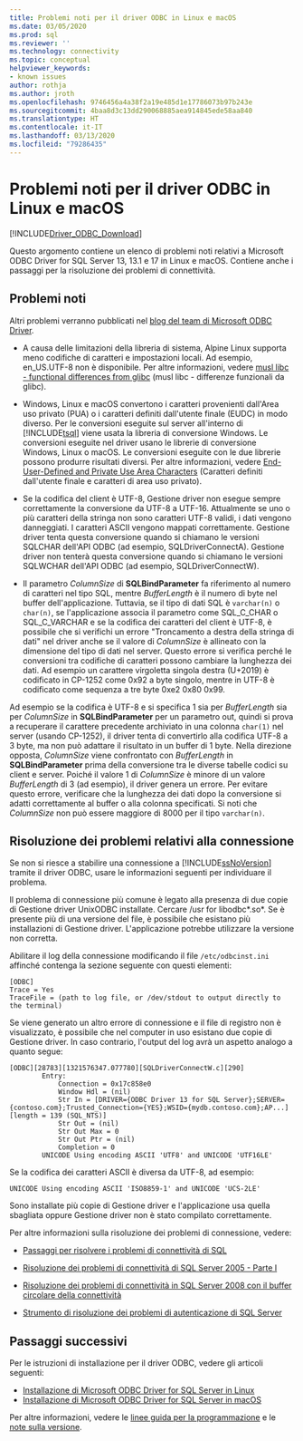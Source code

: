 ```yaml
---
title: Problemi noti per il driver ODBC in Linux e macOS
ms.date: 03/05/2020
ms.prod: sql
ms.reviewer: ''
ms.technology: connectivity
ms.topic: conceptual
helpviewer_keywords:
- known issues
author: rothja
ms.author: jroth
ms.openlocfilehash: 9746456a4a38f2a19e485d1e17786073b97b243e
ms.sourcegitcommit: 4baa8d3c13dd290068885aea914845ede58aa840
ms.translationtype: HT
ms.contentlocale: it-IT
ms.lasthandoff: 03/13/2020
ms.locfileid: "79286435"
---
```

# <a name="known-issues-for-the-odbc-driver-on-linux-and-macos"></a>Problemi noti per il driver ODBC in Linux e macOS

[!INCLUDE[Driver_ODBC_Download](../../../includes/driver_odbc_download.md)]

Questo argomento contiene un elenco di problemi noti relativi a Microsoft ODBC Driver for SQL Server 13, 13.1 e 17 in Linux e macOS. Contiene anche i passaggi per la risoluzione dei problemi di connettività.

## <a name="known-issues"></a>Problemi noti

Altri problemi verranno pubblicati nel [blog del team di Microsoft ODBC Driver](https://blogs.msdn.com/b/sqlnativeclient/).  

- A causa delle limitazioni della libreria di sistema, Alpine Linux supporta meno codifiche di caratteri e impostazioni locali. Ad esempio, en_US.UTF-8 non è disponibile. Per altre informazioni, vedere [musl libc - functional differences from glibc](https://wiki.musl-libc.org/functional-differences-from-glibc.html) (musl libc - differenze funzionali da glibc).

- Windows, Linux e macOS convertono i caratteri provenienti dall'Area uso privato (PUA) o i caratteri definiti dall'utente finale (EUDC) in modo diverso. Per le conversioni eseguite sul server all'interno di [!INCLUDE[tsql](../../../includes/tsql-md.md)] viene usata la libreria di conversione Windows. Le conversioni eseguite nel driver usano le librerie di conversione Windows, Linux o macOS. Le conversioni eseguite con le due librerie possono produrre risultati diversi. Per altre informazioni, vedere [End-User-Defined and Private Use Area Characters](/windows/desktop/Intl/end-user-defined-characters) (Caratteri definiti dall'utente finale e caratteri di area uso privato).

- Se la codifica del client è UTF-8, Gestione driver non esegue sempre correttamente la conversione da UTF-8 a UTF-16. Attualmente se uno o più caratteri della stringa non sono caratteri UTF-8 validi, i dati vengono danneggiati. I caratteri ASCII vengono mappati correttamente. Gestione driver tenta questa conversione quando si chiamano le versioni SQLCHAR dell'API ODBC (ad esempio, SQLDriverConnectA). Gestione driver non tenterà questa conversione quando si chiamano le versioni SQLWCHAR dell'API ODBC (ad esempio, SQLDriverConnectW).  

- Il parametro *ColumnSize* di **SQLBindParameter** fa riferimento al numero di caratteri nel tipo SQL, mentre *BufferLength* è il numero di byte nel buffer dell'applicazione. Tuttavia, se il tipo di dati SQL è `varchar(n)` o `char(n)`, se l'applicazione associa il parametro come SQL_C_CHAR o SQL_C_VARCHAR e se la codifica dei caratteri del client è UTF-8, è possibile che si verifichi un errore "Troncamento a destra della stringa di dati" nel driver anche se il valore di *ColumnSize* è allineato con la dimensione del tipo di dati nel server. Questo errore si verifica perché le conversioni tra codifiche di caratteri possono cambiare la lunghezza dei dati. Ad esempio un carattere virgoletta singola destra (U+2019) è codificato in CP-1252 come 0x92 a byte singolo, mentre in UTF-8 è codificato come sequenza a tre byte 0xe2 0x80 0x99.

Ad esempio se la codifica è UTF-8 e si specifica 1 sia per *BufferLength* sia per *ColumnSize* in **SQLBindParameter** per un parametro out, quindi si prova a recuperare il carattere precedente archiviato in una colonna `char(1)` nel server (usando CP-1252), il driver tenta di convertirlo alla codifica UTF-8 a 3 byte, ma non può adattare il risultato in un buffer di 1 byte. Nella direzione opposta, *ColumnSize* viene confrontato con *BufferLength* in **SQLBindParameter** prima della conversione tra le diverse tabelle codici su client e server. Poiché il valore 1 di *ColumnSize* è minore di un valore *BufferLength* di 3 (ad esempio), il driver genera un errore. Per evitare questo errore, verificare che la lunghezza dei dati dopo la conversione si adatti correttamente al buffer o alla colonna specificati. Si noti che *ColumnSize* non può essere maggiore di 8000 per il tipo `varchar(n)`.

## <a id="connectivity"></a> Risoluzione dei problemi relativi alla connessione  

Se non si riesce a stabilire una connessione a [!INCLUDE[ssNoVersion](../../../includes/ssnoversion-md.md)] tramite il driver ODBC, usare le informazioni seguenti per individuare il problema.  
  
Il problema di connessione più comune è legato alla presenza di due copie di Gestione driver UnixODBC installate. Cercare /usr for libodbc\*.so\*. Se è presente più di una versione del file, è possibile che esistano più installazioni di Gestione driver. L'applicazione potrebbe utilizzare la versione non corretta.
  
Abilitare il log della connessione modificando il file `/etc/odbcinst.ini` affinché contenga la sezione seguente con questi elementi:

```
[ODBC]
Trace = Yes
TraceFile = (path to log file, or /dev/stdout to output directly to the terminal)
```  
  
Se viene generato un altro errore di connessione e il file di registro non è visualizzato, è possibile che nel computer in uso esistano due copie di Gestione driver. In caso contrario, l'output del log avrà un aspetto analogo a quanto segue:  
  
```
[ODBC][28783][1321576347.077780][SQLDriverConnectW.c][290]  
        Entry:  
            Connection = 0x17c858e0  
            Window Hdl = (nil)  
            Str In = [DRIVER={ODBC Driver 13 for SQL Server};SERVER={contoso.com};Trusted_Connection={YES};WSID={mydb.contoso.com};AP...][length = 139 (SQL_NTS)]  
            Str Out = (nil)  
            Str Out Max = 0  
            Str Out Ptr = (nil)  
            Completion = 0  
        UNICODE Using encoding ASCII 'UTF8' and UNICODE 'UTF16LE'  
```  
  
Se la codifica dei caratteri ASCII è diversa da UTF-8, ad esempio: 
  
```
UNICODE Using encoding ASCII 'ISO8859-1' and UNICODE 'UCS-2LE'  
```  
  
Sono installate più copie di Gestione driver e l'applicazione usa quella sbagliata oppure Gestione driver non è stato compilato correttamente.  
  
Per altre informazioni sulla risoluzione dei problemi di connessione, vedere:  

- [Passaggi per risolvere i problemi di connettività di SQL](https://docs.microsoft.com/archive/blogs/sql_protocols/steps-to-troubleshoot-sql-connectivity-issues)  
  
- [Risoluzione dei problemi di connettività di SQL Server 2005 - Parte I](https://techcommunity.microsoft.com/t5/sql-server/sql-server-2005-connectivity-issue-troubleshoot-part-i/ba-p/383034)  
  
- [Risoluzione dei problemi di connettività in SQL Server 2008 con il buffer circolare della connettività](https://techcommunity.microsoft.com/t5/sql-server/connectivity-troubleshooting-in-sql-server-2008-with-the/ba-p/383393)  
  
- [Strumento di risoluzione dei problemi di autenticazione di SQL Server](https://docs.microsoft.com/archive/blogs/sqlsecurity/sql-server-authentication-troubleshooter)  

## <a name="next-steps"></a>Passaggi successivi

Per le istruzioni di installazione per il driver ODBC, vedere gli articoli seguenti:

- [Installazione di Microsoft ODBC Driver for SQL Server in Linux](installing-the-microsoft-odbc-driver-for-sql-server.md)
- [Installazione di Microsoft ODBC Driver for SQL Server in macOS](install-microsoft-odbc-driver-sql-server-macos.md)

Per altre informazioni, vedere le [linee guida per la programmazione](programming-guidelines.md) e le [note sulla versione](release-notes-odbc-sql-server-linux-mac.md).  
